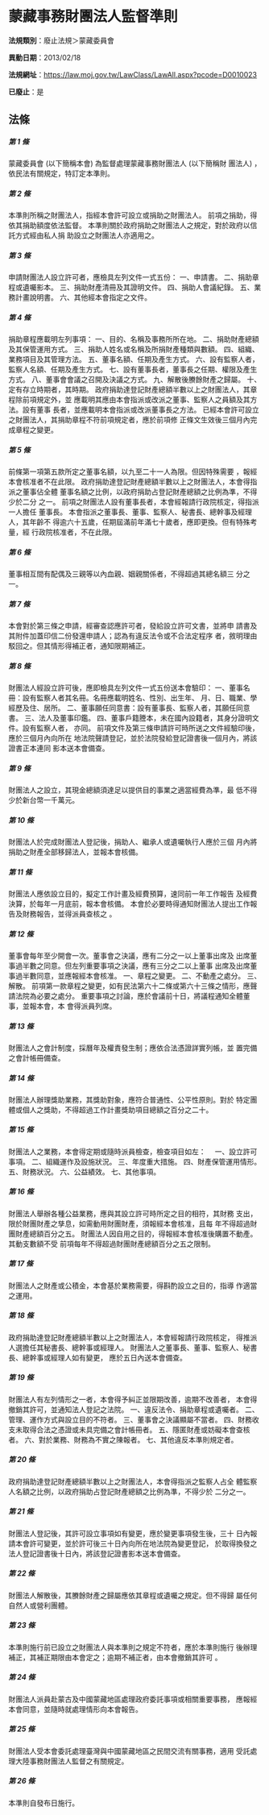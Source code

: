# 蒙藏事務財團法人監督準則

**法規類別**：廢止法規＞蒙藏委員會

**異動日期**：2013/02/18  

**法規網址**：https://law.moj.gov.tw/LawClass/LawAll.aspx?pcode=D0010023

**已廢止**：是



## 法條
##### 第 1 條
蒙藏委員會 (以下簡稱本會) 為監督處理蒙藏事務財團法人 (以下簡稱財
團法人) ，依民法有關規定，特訂定本準則。

##### 第 2 條
本準則所稱之財團法人，指經本會許可設立或捐助之財團法人。
前項之捐助，得依其捐助額度依法監督。
本準則關於政府捐助之財團法人之規定，對於政府以信託方式經由私人捐
助設立之財團法人亦適用之。

##### 第 3 條
申請財團法人設立許可者，應檢具左列文件一式五份：
一、申請書。
二、捐助章程或遺囑影本。
三、捐助財產清冊及其證明文件。
四、捐助人會議紀錄。
五、業務計畫說明書。
六、其他經本會指定之文件。

##### 第 4 條
捐助章程應載明左列事項：
一、目的、名稱及事務所所在地。
二、捐助財產總額及其保管運用方式。
三、捐助人姓名或名稱及所捐財產種類與數額。
四、組織、業務項目及其管理方法。
五、董事名額、任期及產生方式。
六、設有監察人者，監察人名額、任期及產生方式。
七、設有董事長者，董事長之任期、權限及產生方式。
八、董事會會議之召開及決議之方式。
九、解散後賸餘財產之歸屬。
十、定有存立時期者，其時期。
政府捐助達登記財產總額半數以上之財團法人，其章程除前項規定外，並
應載明其應由本會指派或改派之董事、監察人之員額及其方法。設有董事
長者，並應載明本會指派或改派董事長之方法。
已經本會許可設立之財團法人，其捐助章程不符前項規定者，應於前項修
正條文生效後三個月內完成章程之變更。

##### 第 5 條
前條第一項第五款所定之董事名額，以九至二十一人為限。但因特殊需要
，報經本會核准者不在此限。
政府捐助達登記財產總額半數以上之財團法人，本會得指派之董事佔全體
董事名額之比例，以政府捐助占登記財產總額之比例為準，不得少於二分
之一。
前項之財團法人設有董事長者，本會經報請行政院核定，得指派一人擔任
董事長。
本會指派之董事長、董事、監察人、秘書長、總幹事及經理人，其年齡不
得逾六十五歲，任期屆滿前年滿七十歲者，應即更換。但有特殊考量，經
行政院核准者，不在此限。

##### 第 6 條
董事相互間有配偶及三親等以內血親、姻親關係者，不得超過其總名額三
分之一。

##### 第 7 條
本會對於第三條之申請，經審查認應許可者，發給設立許可文書，並將申
請書及其附件加蓋印信二份發還申請人；認為有違反法令或不合法定程序
者，敘明理由駁回之。但其情形得補正者，通知限期補正。

##### 第 8 條
財團法人經設立許可後，應即檢具左列文件一式五份送本會驗印：
一、董事名冊：設有監察人者其名冊。名冊應載明姓名、性別、出生年、
    月、日、職業、學經歷及住、居所。
二、董事願任同意書：設有董事長、監察人者，其願任同意書。
三、法人及董事印鑑。
四、董事戶籍謄本，未在國內設籍者，其身分證明文件。設有監察人者，
    亦同。
前項文件及第三條申請許可時所送之文件經驗印後，應於三個月內向所在
地法院聲請登記，並於法院發給登記證書後一個月內，將該證書正本連同
影本送本會備查。

##### 第 9 條
財團法人之設立，其現金總額須達足以提供目的事業之適當經費為準，最
低不得少於新台幣一千萬元。

##### 第 10 條
財團法人於完成財團法人登記後，捐助人、繼承人或遺囑執行人應於三個
月內將捐助之財產全部移歸法人，並報本會核備。

##### 第 11 條
財團法人應依設立目的，擬定工作計畫及經費預算，速同前一年工作報告
及經費決算，於每年一月底前，報本會核備。
本會於必要時得通知財團法人提出工作報告及財務報告，並得派員查核之
。

##### 第 12 條
董事會每年至少開會一次。董事會之決議，應有二分之一以上董事出席及
出席董事過半數之同意。但左列重要事項之決議，應有三分之二以上董事
出席及出席董事過半數同意，並應報經本會核准。
一、章程之變更。
二、不動產之處分。
三、解散。
前項第一款章程之變更，如有民法第六十二條或第六十三條之情形，應聲
請法院為必要之處分。
重要事項之討論，應於會議前十日，將議程通知全體董事，並報本會，本
會得派員列席。

##### 第 13 條
財團法人之會計制度，採曆年及權責發生制；應依合法憑證詳實列帳，並
置完備之會計帳冊備查。

##### 第 14 條
財團法人辦理獎助業務，其獎助對象，應符合普通性、公平性原則。對於
特定團體或個人之獎助，不得超過工作計畫獎助項目總額之百分之二十。

##### 第 15 條
財團法人之業務，本會得定期或隨時派員檢查，檢查項目如左：　
一、設立許可事項。
二、組織運作及設施狀況。
三、年度重大措施。
四、財產保管運用情形。
五、財務狀況。
六、公益績效。
七、其他事項。

##### 第 16 條
財團法人舉辦各種公益業務，應與其設立許可時所定之目的相符，其財務
支出，限於財團財產之孳息，如需動用財團財產，須報經本會核准，且每
年不得超過財團財產總額百分之五。
財團法人因自用之目的，得報經本會核准後購置不動產。其動支數額不受
前項每年不得超過財團財產總額百分之五之限制。

##### 第 17 條
財團法人之財產或公積金，本會基於業務需要，得斟酌設立之目的，指導
作適當之運用。

##### 第 18 條
政府捐助達登記財產總額半數以上之財團法人，本會經報請行政院核定，
得推派人選擔任其秘書長、總幹事或經理人。
財團法人之董事長、董事、監察人、秘書長、總幹事或經理人如有變更，
應於五日內送本會備查。

##### 第 19 條
財團法人有左列情形之一者，本會得予糾正並限期改善，逾期不改善者，
本會得撤銷其許可，並通知法人登記之法院。
一、違反法令、捐助章程或遺囑者。
二、管理、運作方式與設立目的不符者。
三、董事會之決議顯屬不當者。
四、財務收支未取得合法之憑證或未具完備之會計帳冊者。
五、隱匿財產或妨礙本會查核者。
六、對於業務、財務為不實之陳報者。
七、其他違反本準則規定者。

##### 第 20 條
政府捐助達登記財產總額半數以上之財團法人，本會得指派之監察人占全
體監察人名額之比例，以政府捐助占登記財產總額之比例為準，不得少於
二分之一。

##### 第 21 條
財團法人登記後，其許可設立事項如有變更，應於變更事項發生後，三十
日內報請本會許可變更，並於許可後三十日內向所在地法院為變更登記，
於取得換發之法人登記證書後十日內，將該登記證書影本送本會備查。

##### 第 22 條
財團法人解散後，其賸餘財產之歸屬應依其章程或遺囑之規定。但不得歸
屬任何自然人或營利團體。

##### 第 23 條
本準則施行前已設立之財團法人與本準則之規定不符者，應於本準則施行
後辦理補正，其補正期限由本會定之；逾期不補正者，由本會撤銷其許可
。

##### 第 24 條
財團法人派員赴蒙古及中國蒙藏地區處理政府委託事項或相關重要事務，
應報經本會同意，並隨時就處理情形向本會報告。

##### 第 25 條
財團法人受本會委託處理臺灣與中國蒙藏地區之民間交流有關事務，適用
受託處理大陸事務財團法人監督之有關規定。

##### 第 26 條
本準則自發布日施行。


